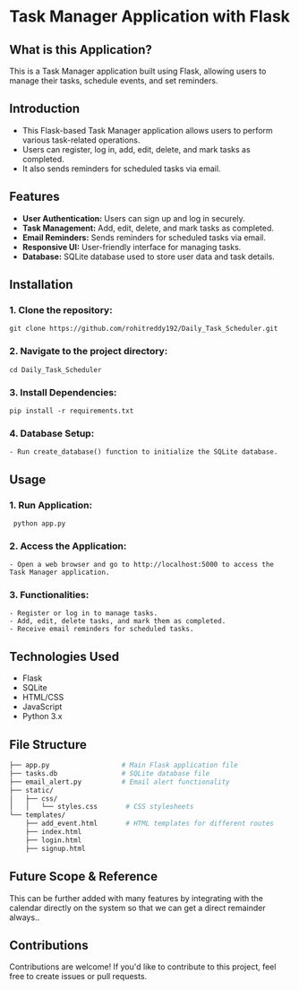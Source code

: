 # Task Manager Application with Flask


## What is this Application?
  
  This is a Task Manager application built using Flask, allowing users to manage their tasks, schedule events, and set reminders.


## Introduction
  - This Flask-based Task Manager application allows users to perform various task-related operations. 
  - Users can register, log in, add, edit, delete, and mark tasks as completed.
  - It also sends reminders for scheduled tasks via email.

## Features
  - **User Authentication:** Users can sign up and log in securely.
  - **Task Management:** Add, edit, delete, and mark tasks as completed.
  - **Email Reminders:** Sends reminders for scheduled tasks via email.
  - **Responsive UI:** User-friendly interface for managing tasks.
  - **Database:** SQLite database used to store user data and task details.

## Installation
### 1. Clone the repository:
    git clone https://github.com/rohitreddy192/Daily_Task_Scheduler.git
### 2. Navigate to the project directory:
    cd Daily_Task_Scheduler
### 3. Install Dependencies:
    pip install -r requirements.txt
### 4. Database Setup:
    - Run create_database() function to initialize the SQLite database.
    
## Usage
### 1. Run Application:
     python app.py
### 2. Access the Application:
    - Open a web browser and go to http://localhost:5000 to access the Task Manager application.
### 3. Functionalities:
    - Register or log in to manage tasks.
    - Add, edit, delete tasks, and mark them as completed.
    - Receive email reminders for scheduled tasks.
## Technologies Used
  - Flask
  - SQLite
  - HTML/CSS
  - JavaScript
  - Python 3.x

## File Structure
```bash
├── app.py                  # Main Flask application file
├── tasks.db                # SQLite database file
├── email_alert.py          # Email alert functionality
├── static/
│   ├── css/
│   │   └── styles.css       # CSS stylesheets
└── templates/
    ├── add_event.html       # HTML templates for different routes
    ├── index.html           
    ├── login.html           
    ├── signup.html
```

## Future Scope & Reference
  This can be further added with many features by integrating with the calendar directly on the system so that we can get a direct remainder always.. 

## Contributions
  Contributions are welcome! If you'd like to contribute to this project, feel free to create issues or pull requests.
